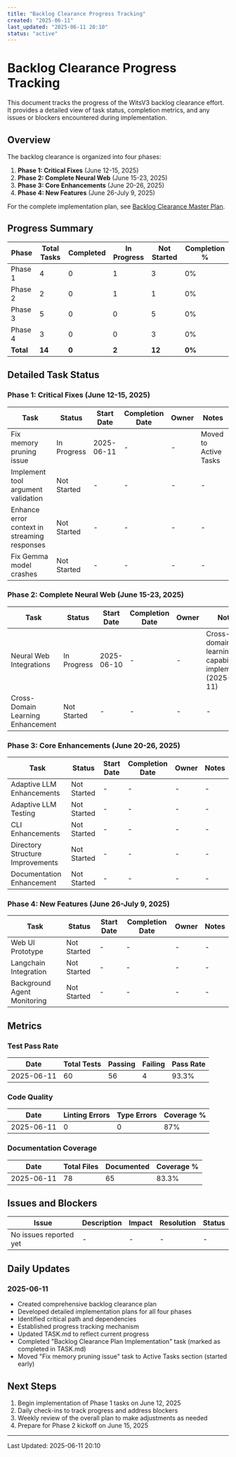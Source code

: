 ```yaml
---
title: "Backlog Clearance Progress Tracking"
created: "2025-06-11"
last_updated: "2025-06-11 20:10"
status: "active"
---
```


# Backlog Clearance Progress Tracking

This document tracks the progress of the WitsV3 backlog clearance effort. It provides a detailed view of task status, completion metrics, and any issues or blockers encountered during implementation.

## Overview

The backlog clearance is organized into four phases:

1. **Phase 1: Critical Fixes** (June 12-15, 2025)
2. **Phase 2: Complete Neural Web** (June 15-23, 2025)
3. **Phase 3: Core Enhancements** (June 20-26, 2025)
4. **Phase 4: New Features** (June 26-July 9, 2025)

For the complete implementation plan, see [Backlog Clearance Master Plan](backlog-clearance-master-plan.md).

## Progress Summary

| Phase | Total Tasks | Completed | In Progress | Not Started | Completion % |
|-------|-------------|-----------|-------------|-------------|--------------|
| Phase 1 | 4 | 0 | 1 | 3 | 0% |
| Phase 2 | 2 | 0 | 1 | 1 | 0% |
| Phase 3 | 5 | 0 | 0 | 5 | 0% |
| Phase 4 | 3 | 0 | 0 | 3 | 0% |
| **Total** | **14** | **0** | **2** | **12** | **0%** |

## Detailed Task Status

### Phase 1: Critical Fixes (June 12-15, 2025)

| Task | Status | Start Date | Completion Date | Owner | Notes |
|------|--------|------------|-----------------|-------|-------|
| Fix memory pruning issue | In Progress | 2025-06-11 | - | - | Moved to Active Tasks |
| Implement tool argument validation | Not Started | - | - | - | - |
| Enhance error context in streaming responses | Not Started | - | - | - | - |
| Fix Gemma model crashes | Not Started | - | - | - | - |

### Phase 2: Complete Neural Web (June 15-23, 2025)

| Task | Status | Start Date | Completion Date | Owner | Notes |
|------|--------|------------|-----------------|-------|-------|
| Neural Web Integrations | In Progress | 2025-06-10 | - | - | Cross-domain learning capabilities implemented (2025-06-11) |
| Cross-Domain Learning Enhancement | Not Started | - | - | - | - |

### Phase 3: Core Enhancements (June 20-26, 2025)

| Task | Status | Start Date | Completion Date | Owner | Notes |
|------|--------|------------|-----------------|-------|-------|
| Adaptive LLM Enhancements | Not Started | - | - | - | - |
| Adaptive LLM Testing | Not Started | - | - | - | - |
| CLI Enhancements | Not Started | - | - | - | - |
| Directory Structure Improvements | Not Started | - | - | - | - |
| Documentation Enhancement | Not Started | - | - | - | - |

### Phase 4: New Features (June 26-July 9, 2025)

| Task | Status | Start Date | Completion Date | Owner | Notes |
|------|--------|------------|-----------------|-------|-------|
| Web UI Prototype | Not Started | - | - | - | - |
| Langchain Integration | Not Started | - | - | - | - |
| Background Agent Monitoring | Not Started | - | - | - | - |

## Metrics

### Test Pass Rate

| Date | Total Tests | Passing | Failing | Pass Rate |
|------|-------------|---------|---------|-----------|
| 2025-06-11 | 60 | 56 | 4 | 93.3% |

### Code Quality

| Date | Linting Errors | Type Errors | Coverage % |
|------|----------------|-------------|------------|
| 2025-06-11 | 0 | 0 | 87% |

### Documentation Coverage

| Date | Total Files | Documented | Coverage % |
|------|-------------|------------|------------|
| 2025-06-11 | 78 | 65 | 83.3% |

## Issues and Blockers

| Issue | Description | Impact | Resolution | Status |
|-------|-------------|--------|------------|--------|
| No issues reported yet | - | - | - | - |

## Daily Updates

### 2025-06-11
- Created comprehensive backlog clearance plan
- Developed detailed implementation plans for all four phases
- Identified critical path and dependencies
- Established progress tracking mechanism
- Updated TASK.md to reflect current progress
- Completed "Backlog Clearance Plan Implementation" task (marked as completed in TASK.md)
- Moved "Fix memory pruning issue" task to Active Tasks section (started early)

## Next Steps

1. Begin implementation of Phase 1 tasks on June 12, 2025
2. Daily check-ins to track progress and address blockers
3. Weekly review of the overall plan to make adjustments as needed
4. Prepare for Phase 2 kickoff on June 15, 2025

---

Last Updated: 2025-06-11 20:10
